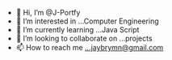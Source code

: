 - 👋 Hi, I’m @J-Portfy
- 👀 I’m interested in ...Computer Engineering
- 🌱 I’m currently learning ...Java Script
- 💞️ I’m looking to collaborate on ...projects
- 📫 How to reach me ...jaybrymn@gmail.com

<!---
J-Portfy/J-Portfy is a ✨ special ✨ repository because its `README.md` (this file) appears on your GitHub profile.
You can click the Preview link to take a look at your changes.
--->
